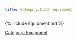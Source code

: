 ```yaml
---
title: Category:Cloth equipment
---
```


{% include Equipment.md %}

[Category: Equipment](Category:_Equipment "wikilink")